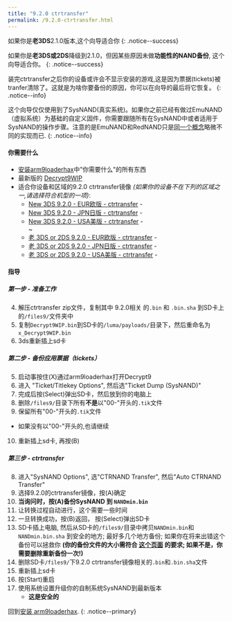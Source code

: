 ```yaml
---
title: "9.2.0 ctrtransfer"
permalink: /9.2.0-ctrtransfer.html
---
```


如果你是**老3DS**2.1.0版本,这个向导适合你
{: .notice--success}

如果你是**老3DS或2DS**降级到2.1.0，但因某些原因未做**功能性的NAND备份**, 这个向导适合你。
{: .notice--success}

装完ctrtransfer之后你的设备或许会不显示安装的游戏,这是因为票据(tickets)被tranfer清除了。这就是为啥你要备份的原因，你可以在向导的最后将它恢复。
{: .notice--info}

这个向导仅仅使用到了SysNAND(真实系统)。如果你之前已经有做过EmuNAND（虚拟系统）为基础的自定义固件，你需要跟随所有在SysNAND中或者适用于SysNAND的操作步骤。注意的是EmuNAND和RedNAND只是[同一个概念](http://3dbrew.org/wiki/NAND_Redirection)略微不同的实现而已.
{: .notice--info}

#### 你需要什么

* [安装arm9loaderhax](installing-arm9loaderhax)中"你需要什么"的所有东西
* 最新版的 [Decrypt9WIP](https://github.com/d0k3/Decrypt9WIP/releases/latest)
* 适合你设备和区域的9.2.0 ctrtransfer镜像
*(如果你的设备不在下列的区域之一,请选择符合机型的一项)*:
  +    [New 3DS 9.2.0 - EUR欧版 - ctrtransfer](torrents/9.2.0-20E_ctrtransfer_n3ds.torrent) - <code class="highlighterrouge"><a href="magnet:?xt=urn:btih:fed7bfeec0e52b42a77467cfb6ffd3e9dd2d5a70"><i class="fa fa-magnet" aria-hidden="true"></i></a></code>   
  +    [New 3DS 9.2.0 - JPN日版 - ctrtransfer](torrents/9.2.0-20J_ctrtransfer_n3ds.torrent) - <code class="highlighterrouge"><a href="magnet:?xt=urn:btih:b22d67fd02b3b0e30ac991e451db0f2d32e7beca"><i class="fa fa-magnet" aria-hidden="true"></i></a></code>     
  +    [New 3DS 9.2.0 - USA美版 - ctrtransfer](torrents/9.2.0-20U_ctrtransfer_n3ds.torrent) - <code class="highlighterrouge"><a href="magnet:?xt=urn:btih:985d47442dc470d1b9f908256bed041c63885f60"><i class="fa fa-magnet" aria-hidden="true"></i></a></code>    
~
  +    [老 3DS or 2DS 9.2.0 - EUR欧版 - ctrtransfer](torrents/9.2.0-20E_ctrtransfer_o3ds.torrent) - <code class="highlighterrouge"><a href="magnet:?xt=urn:btih:8d6142313971b08f92257e7fb1c1d5689e34ed78"><i class="fa fa-magnet" aria-hidden="true"></i></a></code>     
  +    [老 3DS or 2DS 9.2.0 - JPN日版 - ctrtransfer](torrents/9.2.0-20J_ctrtransfer_o3ds.torrent) - <code class="highlighterrouge"><a href="magnet:?xt=urn:btih:24ad2b85e67013ef1f91178dca7ad2e40663b9b2"><i class="fa fa-magnet" aria-hidden="true"></i></a></code>     
  +    [老 3DS or 2DS 9.2.0 - USA美版 - ctrtransfer](torrents/9.2.0-20U_ctrtransfer_o3ds.torrent) - <code class="highlighterrouge"><a href="magnet:?xt=urn:btih:1dc79a2a0babb45497961888f369423a93135e2b"><i class="fa fa-magnet" aria-hidden="true"></i></a></code>

#### 指导

##### 第一步 - 准备工作

4. 解压ctrtransfer zip文件，复制其中 9.2.0相关 的`.bin` 和 `.bin.sha` 到SD卡上的`/files9/`文件夹中
5. 复制`Decrypt9WIP.bin`到SD卡的`/luma/payloads/`目录下，然后重命名为`x_Decrypt9WIP.bin`
6. 3ds重新插上sd卡

##### 第二步 - 备份应用票据（tickets）

5. 启动事按住(X)通过arm9loaderhax打开Decrypt9
6.  进入 "Ticket/Titlekey Options", 然后选"Ticket Dump (SysNAND)"
7. 完成后按(Select)弹出SD卡，然后放到你的电脑上
8. 删除`/files9/`目录下所有**不是**以"00-"开头的`.tik`文件
9. 保留所有"00-"开头的`.tik`文件
  + 如果没有以"00-"开头的,也请继续
10. 重新插上sd卡, 再按(B)

##### 第三步 - ctrtransfer

8. 进入"SysNAND Options", 选"CTRNAND Transfer", 然后"Auto CTRNAND Transfer"
9. 选择9.2.0的ctrtransfer镜像，按(A)确定
10. **当询问时，按(A)备份SysNAND 到 `NANDmin.bin`**
11. 让转换过程自动进行，这个需要一些时间
12. 一旦转换成功，按(B)返回， 按(Select)弹出SD卡
13. SD卡插上电脑, 然后从SD卡的`/files9/`目录中拷贝`NANDmin.bin`和`NANDmin.bin.sha` 到安全的地方; 最好多几个地方备份; 如果你在将来出错这个备份可以拯救你 **(你的备份文件的大小需符合 [这个页面](nand-size) 的要求; 如果不是，你需要删除重新备份一次!)**
14. 删除SD卡`/files9/`下9.2.0 ctrtransfer镜像相关的`.bin`和`.bin.sha`文件
15. 重新插上sd卡
16. 按(Start)重启
17. 使用系统设置升级你的自制系统SysNAND到最新版本
    + **这是安全的**

回到[安装 arm9loaderhax](installing-arm9loaderhax).
{: .notice--primary}
